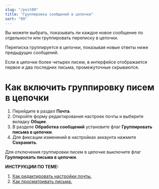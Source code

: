 ```yaml
---
slug: "/post09"
title: "Группировка сообщений в цепочки"
sort: "09"
---
```


Вы можете выбрать, показывать ли каждое новое сообщение по отдельности или группировать переписку в цепочки. 

Переписка группируется в цепочки, показывая новые ответы ниже предыдущих сообщений.   

Если в цепочке более четырех писем, в интерфейсе отображается первое и два последних письма, промежуточные скрываются.   

# Как включить группировку писем в цепочки

1. Перейдите в раздел **Почта**.
2. Откройте форму редактирования настроек почты и выберите вкладку **Общие**.  
2. В разделе  **Обработка сообщений** установите флаг **Группировать письма в цепочки**.
3. Для фиксации изменений в настройках аккаунта нажмите **Сохранить**.  

Для отключения группировки писем в цепочке выключите флаг **Группировать письма в цепочки**.

**ИНСТРУКЦИИ ПО ТЕМЕ:**  
1. [Как редактировать настройки почты.](https://docs.cryptoarm.ru/07-v3.2.9/003-mail/07-edit-account)  
2. [Как просматривать письма.](https://docs.cryptoarm.ru/07-v3.2.9/003-mail/04-view-mail)  


